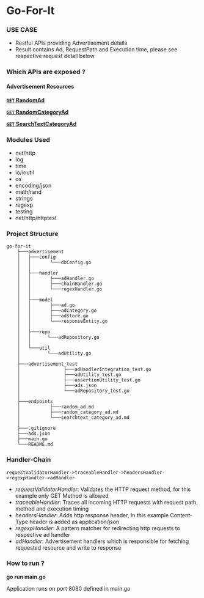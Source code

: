 # Go-For-It #

### USE CASE ###

* Restful APIs providing Advertisement details
* Result contains Ad, RequestPath and Execution time, please see respective request detail below

### Which APIs are exposed ? ###

#### Advertisement Resources

 **[<code>GET</code> RandomAd](https://github.com/ankitggits/go-for-it/blob/master/endpoints/random_ad.md)**
 
 **[<code>GET</code> RandomCategoryAd](https://github.com/ankitggits/go-for-it/blob/master/endpoints/random_category_ad.md)**
 
 **[<code>GET</code> SearchTextCategoryAd](https://github.com/ankitggits/go-for-it/blob/master/endpoints/searchtext_category_ad.md)**
         
### Modules Used ###

   * net/http
   * log
   * time
   * io/ioutil
   * os
   * encoding/json
   * math/rand
   * strings
   * regexp
   * testing
   * net/http/httptest
	

### Project Structure ###

    go-for-it
        ├───advertisement
        │   ├───config
        │   │       └───dbConfig.go
        │   │
        │   ├───handler
        │   │       ├───adHandler.go
        │   │       ├───chainHandler.go
        │   │       └───regexHandler.go
        │   │
        │   ├───model
        │   │       ├───ad.go
        │   │       ├───adCategory.go
        │   │       ├───adStore.go
        │   │       └───responseEntity.go
        │   │
        │   ├───repo
        │   │      └───adRepository.go
        │   │
        │   └───util
        │          └───adUtility.go
        │
        ├───advertisement_test
        │                ├───adHandlerIntegration_test.go
        │                ├───adUtility_test.go
        │                ├───assertionUtility_test.go
        │                ├───ads.json
        │                └───adRepository_test.go
        │
        ├───endpoints
        │           ├───random_ad.md
        │           ├───random_category_ad.md
        │           └───searchtext_category_ad.md
        │
        ├───.gitignore
        ├───ads.json
        ├───main.go
        └───README.md
        
### Handler-Chain ### 

    requestValidatorHandler->traceableHandler->headersHandler->regexpHandler->adHandler

*   *requestValidatorHandler*: Validates the HTTP request method, for this example only GET Method is allowed
*   *traceableHandler*: Traces all incoming HTTP requests with request path, method and execution timing
*   *headersHandler*: Adds http response header, In this example Content-Type header is added as application/json
*   *regexpHandler*: A pattern matcher for redirecting http requests to respective ad handler 
*   *adHandler*: Advertisement handlers which is responsible for fetching requested resource and write to response

### How to run ? ### 

**go run main.go**

Application runs on port 8080 defined in main.go
